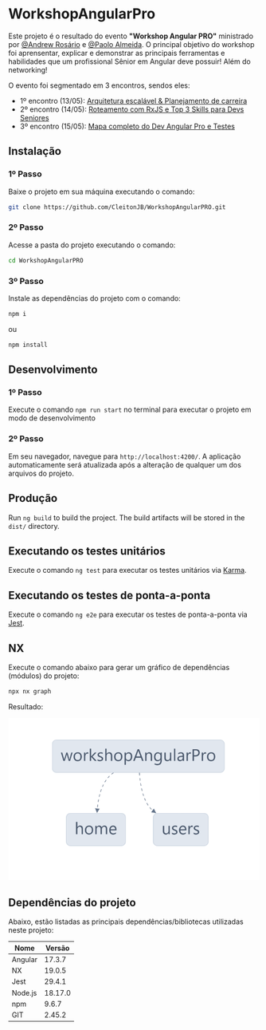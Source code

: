 # WorkshopAngularPro

Este projeto é o resultado do evento **"Workshop Angular PRO"** ministrado por [@Andrew Rosário]("https://github.com/andrewarosario") e [@Paolo Almeida]("https://github.com/paoloalmeida"). O principal objetivo do workshop foi aprensentar, explicar e demonstrar as principais ferramentas e habilidades que um profissional Sênior em Angular deve possuir! Além do networking!

O evento foi segmentado em 3 encontros, sendos eles:

- 1º encontro (13/05): [Arquitetura escalável & Planejamento de carreira]("https://www.youtube.com/watch?v=lDkKQQTTGl4&t=8013s&ab_channel=PaoloAlmeida")
- 2º encontro (14/05): [Roteamento com RxJS e Top 3 Skills para Devs Seniores]("https://www.youtube.com/watch?v=JG7adZKQwcI&t=3547s&ab_channel=PaoloAlmeida")
- 3º encontro (15/05): [Mapa completo do Dev Angular Pro e Testes]("https://www.youtube.com/watch?v=EAoBq9Q5rvQ&t=3202s&ab_channel=PaoloAlmeida")

## Instalação

### 1º Passo

Baixe o projeto em sua máquina executando o comando:

```bash
git clone https://github.com/CleitonJB/WorkshopAngularPRO.git
```

### 2º Passo

Acesse a pasta do projeto executando o comando:
```bash
cd WorkshopAngularPRO
```

### 3º Passo

Instale as dependências do projeto com o comando:
```bash
npm i
```
ou
```bash
npm install
```

## Desenvolvimento

### 1º Passo

Execute o comando `npm run start` no terminal para executar o projeto em modo de desenvolvimento

### 2º Passo

Em seu navegador, navegue para `http://localhost:4200/`. A aplicação automaticamente será atualizada após a alteração de qualquer um dos arquivos do projeto.

## Produção

Run `ng build` to build the project. The build artifacts will be stored in the `dist/` directory.

## Executando os testes unitários

Execute o comando `ng test` para executar os testes unitários via [Karma](https://karma-runner.github.io).

## Executando os testes de ponta-a-ponta

Execute o comando `ng e2e` para executar os testes de ponta-a-ponta via [Jest](https://jestjs.io/).

## NX

Execute o comando abaixo para gerar um gráfico de dependências (módulos) do projeto:

```bash
npx nx graph
```

Resultado:

![Dependências do projeto](./src/assets/imgs/README-img01.png)

## Dependências do projeto

Abaixo, estão listadas as principais dependências/bibliotecas utilizadas neste projeto:

| Nome    | Versão  |
|---------|---------|
| Angular | 17.3.7  |
| NX      | 19.0.5  |
| Jest    | 29.4.1  |
| Node.js | 18.17.0 |
| npm     | 9.6.7   |
| GIT     | 2.45.2  |